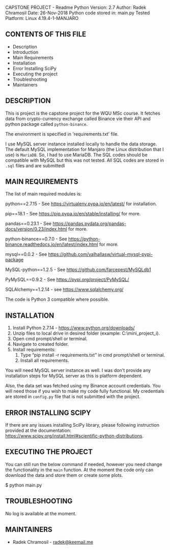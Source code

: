 CAPSTONE PROJECT - Readme
Python Version: 2.7
Author: Radek Chramosil
Date: 26-Nov-2018
Python code stored in: main.py
Tested Platform: Linux 4.19.4-1-MANJARO

CONTENTS OF THIS FILE
---------------------
 
 * Description  
 * Introduction
 * Main Requirements
 * Installation
 * Error Installing SciPy
 * Executing the project
 * Troubleshooting
 * Maintainers


DESCRIPTION
-----------
This is project is the capstone project for the WQU MSc course. It fetches data from crypto-currency exchange called Binance vie their API and python package called `python-binance`.

The environment is specified in 'requirements.txt' file.

I use MySQL server instance installed locally to handle the data storage. The default MySQL implementation for Manjaro (the Linux distribution that I use) is `MariaDB`. So, I had to use MariaDB. The SQL codes should be compatible with MySQL but this was not tested. All SQL codes are stored in `.sql` files and are submittedl
 
MAIN REQUIREMENTS
-----------------
The list of main required modules is:

python==2.7.15 - See https://virtualenv.pypa.io/en/latest/ for installation.
 
pip==18.1 - See https://pip.pypa.io/en/stable/installing/ for more.
 
pandas==0.23.1 - See https://pandas.pydata.org/pandas-docs/version/0.23/index.html  for more.
 
python-binance==0.7.0 - See https://python-binance.readthedocs.io/en/latest/index.html  for more.

mysql==0.0.2 - See https://github.com/valhallasw/virtual-mysql-pypi-package
 
MySQL-python==1.2.5 - See https://github.com/farcepest/MySQLdb1

PyMySQL==0.9.2 - See https://pypi.org/project/PyMySQL/

SQLAlchemy==1.2.14 - see https://www.sqlalchemy.org/
 
 
The code is Python 3 compatible where possible.

INSTALLATION
------------
1. Install Python 2.7.14 - https://www.python.org/downloads/ 
2. Unzip files to local drive in desired folder (example: C:\mini_project_i). 
3. Open cmd prompt/shell or terminal.
4. Navigate to created folder.
5. Install requirements:
   1. Type “pip install -r requirements.txt” in cmd prompt/shell or terminal.
   2. Install all requirements.

You will need MySQL server instance as well.  I was don't provide any installation
 steps for MySQL server as this is platform dependent.
 
Also, the data set was fetched using my Binance account credentials. You will need those
if you wish to make my code fully functional. My credentials are stored in `config.py` file
that is not submitted with the project.

ERROR INSTALLING SCIPY
---------------------------------
If there are any issues installing SciPy library, please following instruction provided at 
the documentation: https://www.scipy.org/install.html#scientific-python-distributions.

EXECUTING THE PROJECT
-------------
You can still run the below command if needed, however you need change the functionality in the `main` function.
 At the moment the code only can download the data and store them or create some plots.

$ python main.py
 
TROUBLESHOOTING
---------------
No log is available at the moment.

 
MAINTAINERS
-----------
* Radek Chramosil - radek@keemail.me
